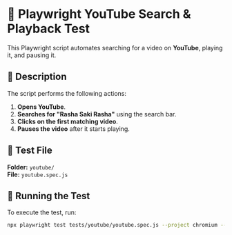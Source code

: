 # 📂 Playwright YouTube Search & Playback Test  

This Playwright script automates searching for a video on **YouTube**, playing it, and pausing it.  

## 📌 Description  
The script performs the following actions:  
1. **Opens YouTube**.  
2. **Searches for "Rasha Saki Rasha"** using the search bar.  
3. **Clicks on the first matching video**.  
4. **Pauses the video** after it starts playing.  

## 📂 Test File  
**Folder:** `youtube/`  
**File:** `youtube.spec.js`  

## 🚀 Running the Test  

To execute the test, run:  
```sh
npx playwright test tests/youtube/youtube.spec.js --project chromium --headed
